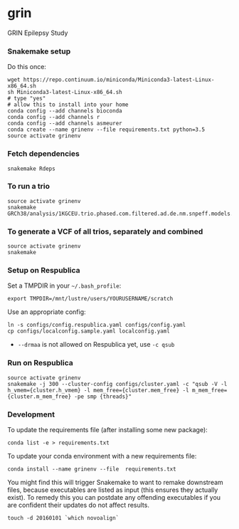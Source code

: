 # grin
GRIN Epilepsy Study

### Snakemake setup
Do this once:
```
wget https://repo.continuum.io/miniconda/Miniconda3-latest-Linux-x86_64.sh
sh Miniconda3-latest-Linux-x86_64.sh
# type "yes"
# allow this to install into your home
conda config --add channels bioconda
conda config --add channels r
conda config --add channels asmeurer
conda create --name grinenv --file requirements.txt python=3.5
source activate grinenv
```

### Fetch dependencies
```
snakemake Rdeps
````

### To run a trio
```
source activate grinenv
snakemake GRCh38/analysis/1KGCEU.trio.phased.com.filtered.ad.de.nm.snpeff.models.html
```

### To generate a VCF of all trios, separately and combined
```
source activate grinenv
snakemake
```


### Setup on Respublica
Set a TMPDIR in your `~/.bash_profile`:
```
export TMPDIR=/mnt/lustre/users/YOURUSERNAME/scratch
```

Use an appropriate config:
```
ln -s configs/config.respublica.yaml configs/config.yaml
cp configs/localconfig.sample.yaml localconfig.yaml
```

- `--drmaa` is not allowed on Respublica yet, use `-c qsub`

### Run on Respublica
```
source activate grinenv
snakemake -j 300 --cluster-config configs/cluster.yaml -c "qsub -V -l h_vmem={cluster.h_vmem} -l mem_free={cluster.mem_free} -l m_mem_free={cluster.m_mem_free} -pe smp {threads}"
```

### Development
To update the requirements file (after installing some new package):
```
conda list -e > requirements.txt
```

To update your conda environment with a new requirements file:
```
conda install --name grinenv --file  requirements.txt
```
You might find this will trigger Snakemake to want to remake downstream files, because executables are listed as input (this ensures they actually exist). To remedy this you can postdate any offending executables if you are confident their updates do not affect results.
```
touch -d 20160101 `which novoalign`
```
